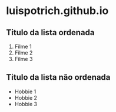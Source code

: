 # luispotrich.github.io

<!DOCTYPE html>

<body>

<!--
1. Insira um Titulo apropriado para cada lista
2. Crie uma lista não ordenada com seus HOBIES, onde cada item é um link que redireciona para um site com detalhes sobre o hobie.
3. Crie uma lista ordenada com seus FILMES favoritos, onde cada item é um link que redireciona para um site com detalhes sobre o filme.
-->
  
  <h2>Titulo da lista ordenada</h2>
   <ol>
     <li>Filme 1</li>
     <li>Filme 2</li>
     <li>Filme 3</li>
   </ol>
  <h2>Titulo da lista não ordenada</h2>
  <ul>
    <li>Hobbie 1</li>
    <li>Hobbie 2</li>
    <li>Hobbie 3</li>
  </ul>
  
</body>
